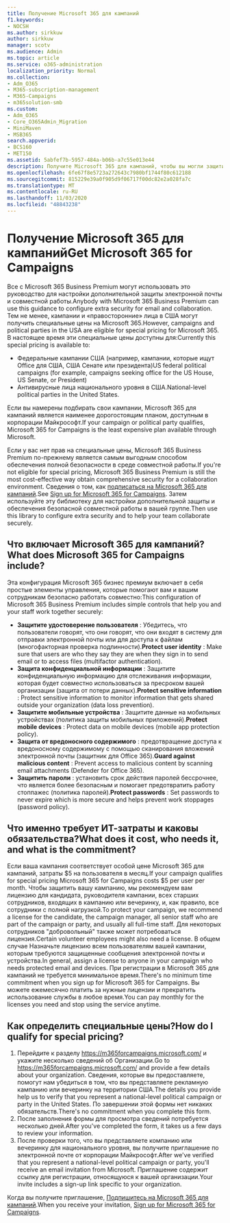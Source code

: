 ```yaml
---
title: Получение Microsoft 365 для кампаний
f1.keywords:
- NOCSH
ms.author: sirkkuw
author: sirkkuw
manager: scotv
ms.audience: Admin
ms.topic: article
ms.service: o365-administration
localization_priority: Normal
ms.collection:
- Adm_O365
- M365-subscription-management
- M365-Campaigns
- m365solution-smb
ms.custom:
- Adm_O365
- Core_O365Admin_Migration
- MiniMaven
- MSB365
search.appverid:
- BCS160
- MET150
ms.assetid: 5abfef7b-5957-484a-b06b-a7c55e013e44
description: Получите Microsoft 365 для кампаний, чтобы вы могли защитить кампанию от угроз циберсекурити до электронной почты, данных и коммуникаций.
ms.openlocfilehash: 6fe67f8e5723a272643c7980bf1744f80c612188
ms.sourcegitcommit: 815229e39a0f905d9f06717f00dc82e2a028fa7c
ms.translationtype: MT
ms.contentlocale: ru-RU
ms.lasthandoff: 11/03/2020
ms.locfileid: "48843238"
---
```

# <a name="get-microsoft-365-for-campaigns"></a><span data-ttu-id="2c942-103">Получение Microsoft 365 для кампаний</span><span class="sxs-lookup"><span data-stu-id="2c942-103">Get Microsoft 365 for Campaigns</span></span>

<span data-ttu-id="2c942-104">Все с Microsoft 365 Business Premium могут использовать это руководство для настройки дополнительной защиты электронной почты и совместной работы.</span><span class="sxs-lookup"><span data-stu-id="2c942-104">Anybody with Microsoft 365 Business Premium can use this guidance to configure extra security for email and collaboration.</span></span> <span data-ttu-id="2c942-105">Тем не менее, кампании и «правосторонние» лица в США могут получить специальные цены на Microsoft 365.</span><span class="sxs-lookup"><span data-stu-id="2c942-105">However, campaigns and political parties in the USA are eligible for special pricing for Microsoft 365.</span></span> <span data-ttu-id="2c942-106">В настоящее время эти специальные цены доступны для:</span><span class="sxs-lookup"><span data-stu-id="2c942-106">Currently this special pricing is available to:</span></span>
- <span data-ttu-id="2c942-107">Федеральные кампании США (например, кампании, которые ищут Office для США, США Сенате или президента)</span><span class="sxs-lookup"><span data-stu-id="2c942-107">US federal political campaigns (for example, campaigns seeking office for the US House, US Senate, or President)</span></span>
- <span data-ttu-id="2c942-108">Антивирусные лица национального уровня в США.</span><span class="sxs-lookup"><span data-stu-id="2c942-108">National-level political parties in the United States.</span></span>

<span data-ttu-id="2c942-109">Если вы намерены подбирать свои кампании, Microsoft 365 для кампаний является наименее дорогостоящим планом, доступным в корпорации Майкрософт.</span><span class="sxs-lookup"><span data-stu-id="2c942-109">If your campaign or political party qualifies, Microsoft 365 for Campaigns is the least expensive plan available through Microsoft.</span></span>  

<span data-ttu-id="2c942-110">Если у вас нет прав на специальные цены, Microsoft 365 Business Premium по-прежнему является самым выгодным способом обеспечения полной безопасности в среде совместной работы.</span><span class="sxs-lookup"><span data-stu-id="2c942-110">If you're not eligible for special pricing, Microsoft 365 Business Premium is still the most cost-effective way obtain comprehensive security for a collaboration environment.</span></span> <span data-ttu-id="2c942-111">Сведения о том, как [подписаться на Microsoft 365 для кампаний](m365-campaigns-sign-up.md).</span><span class="sxs-lookup"><span data-stu-id="2c942-111">See [Sign up for Microsoft 365 for Campaigns](m365-campaigns-sign-up.md).</span></span> <span data-ttu-id="2c942-112">Затем используйте эту библиотеку для настройки дополнительной защиты и обеспечения безопасной совместной работы в вашей группе.</span><span class="sxs-lookup"><span data-stu-id="2c942-112">Then use this library to configure extra security and to help your team collaborate securely.</span></span> 

## <a name="what-does-microsoft-365-for-campaigns-include"></a><span data-ttu-id="2c942-113">Что включает Microsoft 365 для кампаний?</span><span class="sxs-lookup"><span data-stu-id="2c942-113">What does Microsoft 365 for Campaigns include?</span></span>
<span data-ttu-id="2c942-114">Эта конфигурация Microsoft 365 бизнес премиум включает в себя простые элементы управления, которые помогают вам и вашим сотрудникам безопасно работать совместно:</span><span class="sxs-lookup"><span data-stu-id="2c942-114">This configuration of Microsoft 365 Business Premium includes simple controls that help you and your staff work together securely:</span></span> 
- <span data-ttu-id="2c942-115">**Защитите удостоверение пользователя** : Убедитесь, что пользователи говорят, что они говорят, что они входят в систему для отправки электронной почты или для доступа к файлам (многофакторная проверка подлинности).</span><span class="sxs-lookup"><span data-stu-id="2c942-115">**Protect user identity** : Make sure that users are who they say they are when they sign in to send email or to access files (multifactor authentication).</span></span>
- <span data-ttu-id="2c942-116">**Защита конфиденциальной информации** : Защитите конфиденциальную информацию для отслеживания информации, которая будет совместно использоваться за пресроком вашей организации (защита от потери данных).</span><span class="sxs-lookup"><span data-stu-id="2c942-116">**Protect sensitive information** : Protect sensitive information to monitor information that gets shared outside your organization (data loss prevention).</span></span>
- <span data-ttu-id="2c942-117">**Защитите мобильные устройства** : Защитите данные на мобильных устройствах (политика защиты мобильных приложений).</span><span class="sxs-lookup"><span data-stu-id="2c942-117">**Protect mobile devices** : Protect data on mobile devices (mobile app protection policy).</span></span>
- <span data-ttu-id="2c942-118">**Защита от вредоносного содержимого** : предотвращение доступа к вредоносному содержимому с помощью сканирования вложений электронной почты (защитник для Office 365).</span><span class="sxs-lookup"><span data-stu-id="2c942-118">**Guard against malicious content** : Prevent access to malicious content by scanning email attachments (Defender for Office 365).</span></span>
- <span data-ttu-id="2c942-119">**Защитить пароли** : установить срок действия паролей бессрочнее, что является более безопасным и помогает предотвратить работу стоппажес (политика паролей).</span><span class="sxs-lookup"><span data-stu-id="2c942-119">**Protect passwords** : Set passwords to never expire which is more secure and helps prevent work stoppages (password policy).</span></span> 


## <a name="what-does-it-cost-who-needs-it-and-what-is-the-commitment"></a><span data-ttu-id="2c942-120">Что именно требует ИТ-затраты и каковы обязательства?</span><span class="sxs-lookup"><span data-stu-id="2c942-120">What does it cost, who needs it, and what is the commitment?</span></span>
<span data-ttu-id="2c942-121">Если ваша кампания соответствует особой цене Microsoft 365 для кампаний, затраты $5 на пользователя в месяц.</span><span class="sxs-lookup"><span data-stu-id="2c942-121">If your campaign qualifies for special pricing Microsoft 365 for Campaigns costs $5 per user per month.</span></span> <span data-ttu-id="2c942-122">Чтобы защитить вашу кампанию, мы рекомендуем вам лицензию для кандидата, руководителя кампании, всех старших сотрудников, входящих в кампанию или вечеринку, и, как правило, все сотрудники с полной нагрузкой.</span><span class="sxs-lookup"><span data-stu-id="2c942-122">To protect your campaign, we recommend a license for the candidate, the campaign manager, all senior staff who are part of the campaign or party, and usually all full-time staff.</span></span> <span data-ttu-id="2c942-123">Для некоторых сотрудников "добровольный" также может потребоваться лицензия.</span><span class="sxs-lookup"><span data-stu-id="2c942-123">Certain volunteer employees might also need a license.</span></span> <span data-ttu-id="2c942-124">В общем случае Назначьте лицензию всем пользователям вашей кампании, которым требуются защищенные сообщения электронной почты и устройства.</span><span class="sxs-lookup"><span data-stu-id="2c942-124">In general, assign a license to anyone in your campaign who needs protected email and devices.</span></span>
<span data-ttu-id="2c942-125">При регистрации в Microsoft 365 для кампаний не требуется минимальное время.</span><span class="sxs-lookup"><span data-stu-id="2c942-125">There's no minimum time commitment when you sign up for Microsoft 365 for Campaigns.</span></span> <span data-ttu-id="2c942-126">Вы можете ежемесячно платить за нужные лицензии и прекратить использование службы в любое время.</span><span class="sxs-lookup"><span data-stu-id="2c942-126">You can pay monthly for the licenses you need and stop using the service anytime.</span></span>

## <a name="how-do-i-qualify-for-special-pricing"></a><span data-ttu-id="2c942-127">Как определить специальные цены?</span><span class="sxs-lookup"><span data-stu-id="2c942-127">How do I qualify for special pricing?</span></span>

1. <span data-ttu-id="2c942-128">Перейдите к разделу https://m365forcampaigns.microsoft.com/ и укажите несколько сведений об Организации.</span><span class="sxs-lookup"><span data-stu-id="2c942-128">Go to https://m365forcampaigns.microsoft.com/ and provide a few details about your organization.</span></span> <span data-ttu-id="2c942-129">Сведения, которые вы предоставляете, помогут нам убедиться в том, что вы представляете рекламную кампанию или вечеринку на территории США.</span><span class="sxs-lookup"><span data-stu-id="2c942-129">The details you provide help us to verify that you represent a national-level political campaign or party in the United States.</span></span> <span data-ttu-id="2c942-130">По завершении этой формы нет никаких обязательств.</span><span class="sxs-lookup"><span data-stu-id="2c942-130">There's no commitment when you complete this form.</span></span> 
2. <span data-ttu-id="2c942-131">После заполнения формы для просмотра сведений потребуется несколько дней.</span><span class="sxs-lookup"><span data-stu-id="2c942-131">After you've completed the form, it takes us a few days to review your information.</span></span> 
3. <span data-ttu-id="2c942-132">После проверки того, что вы представляете компанию или вечеринку для национального уровня, вы получите приглашение по электронной почте от корпорации Майкрософт.</span><span class="sxs-lookup"><span data-stu-id="2c942-132">After we've verified that you represent a national-level political campaign or party, you'll receive an email invitation from Microsoft.</span></span> <span data-ttu-id="2c942-133">Приглашение содержит ссылку для регистрации, относящуюся к вашей организации.</span><span class="sxs-lookup"><span data-stu-id="2c942-133">Your invite includes a sign-up link specific to your organization.</span></span> 

<span data-ttu-id="2c942-134">Когда вы получите приглашение, [Подпишитесь на Microsoft 365 для кампаний](m365-campaigns-sign-up.md).</span><span class="sxs-lookup"><span data-stu-id="2c942-134">When you receive your invitation, [Sign up for Microsoft 365 for Campaigns](m365-campaigns-sign-up.md).</span></span>


